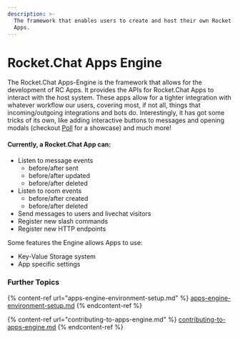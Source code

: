 ```yaml
---
description: >-
  The framework that enables users to create and host their own Rocket.Chat
  Apps.
---
```


# Rocket.Chat Apps Engine

The Rocket.Chat Apps-Engine is the framework that allows for the development of RC Apps. It provides the APIs for Rocket.Chat Apps to interact with the host system. These apps allow for a tighter integration with whatever workflow our users, covering most, if not all, things that incoming/outgoing integrations and bots do. Interestingly, it has got some tricks of its own, like adding interactive buttons to messages and opening modals (checkout [Poll](https://docs.rocket.chat/guides/app-guides/poll) for a showcase) and much more!

#### Currently, a Rocket.Chat App can:

* Listen to message events
  * before/after sent
  * before/after updated
  * before/after deleted
* Listen to room events
  * before/after created
  * before/after deleted
* Send messages to users and livechat visitors
* Register new slash commands
* Register new HTTP endpoints

Some features the Engine allows Apps to use:

* Key-Value Storage system
* App specific settings

### Further Topics

{% content-ref url="apps-engine-environment-setup.md" %}
[apps-engine-environment-setup.md](apps-engine-environment-setup.md)
{% endcontent-ref %}

{% content-ref url="contributing-to-apps-engine.md" %}
[contributing-to-apps-engine.md](contributing-to-apps-engine.md)
{% endcontent-ref %}
